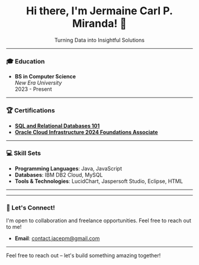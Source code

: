 <!---
- 👋 Hi, I’m @jacemiranda
- 👀 I’m interested in ...
- 🌱 I’m currently learning ...
- 💞️ I’m looking to collaborate on ...
- 📫 How to reach me ...
- 😄 Pronouns: ...
- ⚡ Fun fact: ...
--->

<!---
jacemiranda/jacemiranda is a ✨ special ✨ repository because its `README.md` (this file) appears on your GitHub profile.
You can click the Preview link to take a look at your changes.
--->
<!---
<h1>Hi there, I'm Jermaine Carl Miranda! 👋</h1>
I am passionate about coding and adept in managing databases. I thrive on solving intricate problems and architecting elegant solutions. My journey in tech commenced with the BS Information Technology program.

<h2>Education</h2>
<p></p>BS Computer Science
<br>New Era University
<br>2023-Present

<h2>Certifications</h2>
<a href= "github.com">SQL and Relational Databases 101</a>

<br><h2>Skill Sets</h2>
Programming: Java, Javascript
Databases: IBM DB2 Cloud
Tools: LucidChart, Jaspersoft Studio, Eclipse, HTML
<h2>Let's Connect!</h2>
LinkedIn: LinkedIn Profile
Email: Jermaine.carlm@gmail.com
--->

<!---
<h1>Hi there, I'm (insert name)! 👋</h1> 
<p>Transforming Data into Insightful Solutions.</p> 
<h2>Education</h2> 
<p>BS Computer Science
<br> (insert college university)
<br> 2023-Present
<br> Relevant coursework: (insert key courses or projects)</p> 
<h2>Certifications</h2> 
<p><a href="github.com">SQL and Relational Databases 101</a> - Gained skills in database management and SQL querying.</p> <h2>Skill Sets</h2> 
<ul> <li><strong>Programming:</strong> Java, JavaScript</li> <li><strong>Databases:</strong> IBM DB2 Cloud</li> <li><strong>Tools:</strong> LucidChart, Jaspersoft Studio, Eclipse, HTML</li> </ul> <h2>Projects</h2> <p>Check out my projects that showcase my coding and database management skills:</p> <ul> <li><a href="link-to-project">Project Title</a> - Brief description of the project.</li> <li><a href="link-to-another-project">Another Project Title</a> - Brief description of this project.</li> </ul> <h2>Let's Connect!</h2> <p>I’m open to collaboration and freelance opportunities. Reach out to me!</p> <p>LinkedIn: (Insert LinkedIn Profile)<br> Email: (insert email)</p> 
--->



<h1 align="center">Hi there, I'm Jermaine Carl P. Miranda! 👋</h1>
<p align="center">Turning Data into Insightful Solutions</p>

---

### 🎓 Education
- **BS in Computer Science**  
  *New Era University*  
  2023 - Present  
<!---
  *Relevant Coursework*: [Insert key courses, e.g., Data Structures, Database Systems, Machine Learning]
  --->

---

### 🏆 Certifications
<!--- **[SQL and Relational Databases 101]([https://github.com](https://courses.cognitiveclass.ai/certificates/7c9780e20ab44e6d8c72d48f9edb464f))** --->
- **<a href="https://courses.cognitiveclass.ai/certificates/7c9780e20ab44e6d8c72d48f9edb464f">SQL and Relational Databases 101</a>**
- **<a href="https://catalog-education.oracle.com/ords/certview/sharebadge?id=46F0D26EE3ECBA6D9B1DC6C1F3D9BC0D2556BE22D23CB04F4094CB211AD10B1F">Oracle Cloud Infrastructure 2024 Foundations Associate</a>**
  <!---*Acquired foundational knowledge in database management and SQL querying.*  --->

---

### 💻 Skill Sets

- **Programming Languages**: Java, JavaScript  
- **Databases**: IBM DB2 Cloud, MySQL  
- **Tools & Technologies**: LucidChart, Jaspersoft Studio, Eclipse, HTML  

---
<!---
### 🚀 Projects
Explore my projects that highlight my coding and database skills:

- **[Project Title](https://link-to-project)**  
  *Brief description of the project’s goal and technologies used.*

- **[Another Project Title](https://link-to-another-project)**  
  *Brief description of this project, with key skills or tools applied.*
--->

---

### 🤝 Let's Connect!
I'm open to collaboration and freelance opportunities. Feel free to reach out to me!

<!---
- **LinkedIn**: [Insert LinkedIn Profile]  
--->
- **Email**: contact.jacepm@gmail.com  

---

Feel free to reach out – let's build something amazing together!





